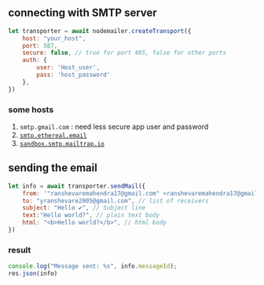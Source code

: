 ## connecting with SMTP server
```js
let transporter = await nodemailer.createTransport({
    host: "your_host",
    port: 587,
    secure: false, // true for port 465, false for other ports
    auth: {
        user: 'Host_user',
        pass: 'host_password'
    },
})
```


### some hosts
1. `smtp.gmail.com` : need less secure app user and password
2. [`smtp.ethereal.email`](https://ethereal.email/)   
3. [`sandbox.smtp.mailtrap.io`](https://mailtrap.io/)   

## sending the email
```js
let info = await transporter.sendMail({
    from: '"ranshevaremahendra17@gmail.com" <ranshevaremahendra17@gmail.com>', // sender address
    to: "yranshevare2005@gmail.com", // list of receivers
    subject: "Hello ✔", // Subject line
    text:"Hello world?", // plain text body
    html: "<b>Hello world?</b>", // html body
})
```

### result
```js
console.log("Message sent: %s", info.messageId);
res.json(info)
```